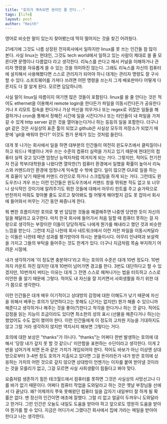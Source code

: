 ```yaml
---
title: "호의가 계속되면 권리인 줄 안다..."
tags: [life]
layout: post
author: "Keith"
---
```


영어로 비슷한 말이 있는지 찾아봤는데 딱히 떨어지는 것을 찾긴 어려웠다.

21세기에 그것도 나름 상장된 전자회사에서 일하지만 linux를 못 쓰는 인간들 참 많이 본다. 사실 linux는 현대인, 그것도 tech world에서 일하고 있는 사람이 제대로 쓸 줄 모른다면 문맹이나 다름없다 라고 생각한다. 리눅스를 쓴다고 해서 커널을 이해하거나 관리자 명령을 자유롭게 쓸 수 있는 것을 의미하진 않는다. 그래도 리눅스를 자신의 컴퓨터에 설치해서 사용해봤다면 스스로 관리자가 되어야 하니 대개는 관리자 명령도 잘 구사할 수 있다. 소프트웨어를 가져다 쓰려면 어떤 명령을 쓰는지 그게 배포판마다 어떻게 다른지도 다 잘 알게 된다. 모르면 답답하니까.

사실 말이 linux일 따름이지 여기엔 많은 것들이 포함된다. linux를 쓸 줄 안다는 것은 적어도 ethernet을 이용해서 remote login을 한다든가 파일을 이동시킨다든가 공유한다거나 X 리모트 접속을 한다거나 가상 머신을 띄우거나 또는 regex로 귀찮은 일들을 해결하거나 cron을 통해서 정해진 시간에 일을 시킨다거나 또는 타인들이 내 파일을 가져갈 수 있게 http server 같은 것을 열어놓는다거나 하는 등등의 일을 포함한다. 더구나 git 같은 것은 사실상의 표준 툴이 되었고 github은 사실상 모두의 저장소가 되었기 때문에 'git을 배워야 한다?' 이것도 뭔가 문제가 있는 것처럼 들린다.

대개 못 나가는 회사에서 일을 하면 대부분의 인간들이 여전히 윈도우즈에서 클릭질이나 하고 워드나 엑셀이나 겨우 쓰는 수준의 컴퓨터 실력을 가지고 있기 때문에 현대인의 컴퓨터 실력 갖고 있다면 엄청난 능력자처럼 여겨지게 되는 거다. 그렇지만, 적어도 전기전자 전공 학부/대학원을 나왔다면 열악한(?) 컴퓨터 환경에서 일했을 확률이 높아서 리눅스와 커멘드라인 환경에 엄청나게 익숙할 수 밖에 없다. 일이 많으면 GUI로 일을 하는 게 효율이 낮기 때문에 커맨드 라인으로 하거나 스크립팅을 하게 되는 거다. 그런데도 윈도우즈나 겨우 쓰는 이런 인간들은 윈도우즈에서 커맨드 창을 뛰워본 적도 없고 또 너무나 상식적인 것이기에 알려주기도 뭐한 것들에 대해서 아무리 힌트를 주고 숟가락으로 반찬까지 떠줘도 찾아볼 줄도 모르고 찾아봐도 뭘 어떻게 해야할지 감도 못 잡아서 회사에 들어와서 머무는 기간 동안 짜증나게 한다. 

뭐 뻔한 흐름이지만 호의로 몇 번 답답한 것들을 해결해주면 나중엔 당연한 듯이 자신의 일을 해달라고 요구한다. 마치 한국 회사에 들어가서 처음 일할 때 컴퓨터 못하는 걸 자랑으로 생각하는 부장이란 이들이 당당하게도 나에게 뭔가를 해내라고 했던 것과 비슷한 느낌을 받는다. 그런데 지금 나한테 회사 네트워크에서 이런 저런 파일을 이동시켜달라는 이들은 나한테 매년 성과를 평가받아야 하시는 분들이시다. 아무리 인내력과 보살력을 가지고 그들의 부탁을 들어주는 것도 한계가 있다. 더구나 지금처럼 목숨 부지하기 어려운 시절에.

내가 생각하기에 '이 정도면 충분하다'라고 하는 호의의 수준은 대개 10번 정도다. 10번까지 카운트 하진 않지만 대개 10번이 넘어가면 경고를 한다. 3번도 대단하다고 할 수 있겠지만, 10번까지 버티는 이유는 대개 그 전엔 스스로 헤쳐나가는 법을 터득하고 스스로 미안한 줄 알기 때문에 그렇다. 적어도 내 자신을 잘 지키면서 사회생활을 하기 위한 대가 쯤으로 생각한다.

이런 인간들은 대개 매우 이기적이고 상대방의 감정에 대한 이해도가 낮기 때문에 자신을 위해서 베푸는 호의가 당연하다고는 못해도 (근거는 없지만) 뭔가 해줄 수 있으니까 해준다고 생각하거나 해주는 것을 좋아(?)한다고 착각을 한다거나 하는 것 같다. 적어도 감정을 읽는 지능이 조금이라도 있다면 최소한의 성의 표시 (선물을 해준다거나 하는)는 했었어도 수도 없이 했어야 한다. 이런 인간들에게 이 정도의 고차원 지능을 기대하지도 않고 그럴 거라 생각하지 않지만 역지사지 해보면 그렇다는 거다. 

호의에 대한 보상은 "thanks"가 아니다. "thanks"는 어쩌다 한번 발생하는 호의에 대해서 '당장 내가 갚지 못 할 것 같으니' 미안함을 표현하는 수단이라고 생각한다. 이게 2번을 넘어가게 되면 돈과 같은 가치가 개입되어야 한다. 적어도 바보가 아닌 이상엔 상대방으로부터 3-4번 정도 호의가 지출되고 있다면 그걸 돈이라든가 내가 받은 호의에 상응하는 가치의 어떤 것으로 갚지 않으면 상대방이 언젠가는 이자를 붙여 받아낼 것이라는 것을 모를리가 없고, 그걸 모르면 사실 사회생활이 힘들다고 봐야 맞다. 

요즘처럼 생존하기 힘든 테크월드에서 컴퓨터를 못하면 그것은 사실상의 사망선고나 다를 바가 없기 때문이다. 어쩌다 컴퓨터 작업을 도와달라고 하는 것은 옛날 부장님들 선에서 다 끝났다. 왜? 어제까지 쭈욱 못해왔던 컴퓨터 일을 갑자기 내일부터 잘 하게 될 확률은 없다. 맨 정신의 인간이면 애초에 잘했다. 그럴 리 없고 얼굴이 두꺼우니 도와달라고 한거다. 그런 인간은 오늘도 내일도 도움을 받아야 하고 앞으로도 영원히 도움을 받아야 뭔가를 할 수 있다. 지금은 어디가서 그랬다간 회사에서 집에 가라는 메일을 받아야 한다고 나는 생각한다. 
